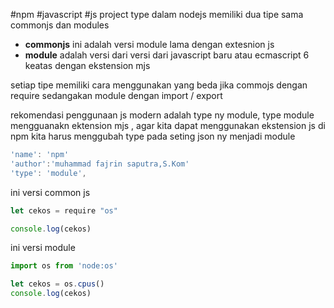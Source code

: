 
#npm #javascript #js
project type dalam nodejs memiliki dua tipe sama commonjs dan modules  
* **commonjs** ini adalah versi module lama dengan extesnion js
* **module** adalah versi dari versi dari javascript baru atau ecmascript 6 keatas dengan ekstension mjs

setiap tipe memiliki cara menggunakan yang beda jika commojs dengan require sedangakan module dengan import / export 

rekomendasi penggunaan js modern adalah type ny module, type module mengguanakn ektension mjs , agar kita dapat menggunakan ekstension js di npm kita harus menggubah type pada seting json ny menjadi module 

```js
'name': 'npm'
'author':'muhammad fajrin saputra,S.Kom'
'type': 'module',

```

ini versi common js
```js
let cekos = require "os"

console.log(cekos)
```


ini versi module
```js
import os from 'node:os'

let cekos = os.cpus()
console.log(cekos)
```
